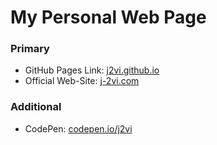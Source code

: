 # My Personal Web Page

### Primary

- GitHub Pages Link: [j2vi.github.io](https://j2vi.github.io)
- Official Web-Site: [j-2vi.com](https://j-2vi.com)

### Additional

- CodePen: [codepen.io/j2vi](https://codepen.io/j2vi)
